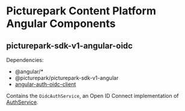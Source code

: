# Picturepark Content Platform Angular Components

## picturepark-sdk-v1-angular-oidc

Dependencies: 

- @angular/*
- @picturepark/picturepark-sdk-v1-angular
- [angular-auth-oidc-client](https://www.npmjs.com/package/angular-auth-oidc-client)

Contains the `OidcAuthService`, an Open ID Connect implementation of [AuthService](../picturepark-sdk-v1-angular/AuthService.md).